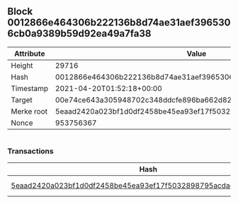 ## Block 0012866e464306b222136b8d74ae31aef3965306cb0a9389b59d92ea49a7fa38

Attribute | Value
--- | ---
Height | 29716
Hash | 0012866e464306b222136b8d74ae31aef3965306cb0a9389b59d92ea49a7fa38
Timestamp | 2021-04-20T01:52:18+00:00
Target | 00e74ce643a305948702c348ddcfe896ba662d82c1a228faf4ad12250f07334e
Merke root | 5eaad2420a023bf1d0df2458be45ea93ef17f5032898795acdadd0dcc12ab4aa
Nonce | 953756367

```

```

### Transactions

Hash | Amount
--- | ---
[5eaad2420a023bf1d0df2458be45ea93ef17f5032898795acdadd0dcc12ab4aa](5eaad2420a023bf1d0df2458be45ea93ef17f5032898795acdadd0dcc12ab4aa.md) | 10.00000000 SKEPTI 
